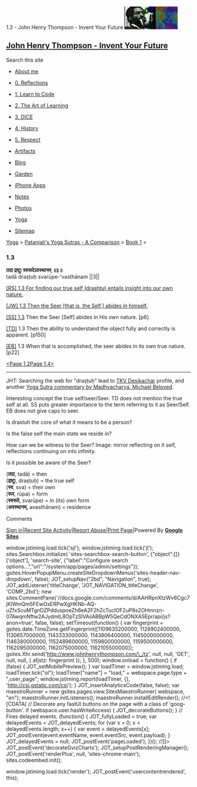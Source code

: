 1.3 - John Henry Thompson - Invent Your Future [![John Henry Thompson - Invent Your Future](../../../_/rsrc/1329567069254/config/customLogo.gif-revision=6.png)](../../../index.html)

[John Henry Thompson - Invent Your Future](../../../index.html)
---------------------------------------------------------------

Search this site

*   [About me](../../../home.html)
    
*   [0\. Reflections](../../../0-refections-on-learning.html)
    
*   [1\. Learn to Code](../../../learning-to-program.html)
    
*   [2\. The Art of Learning](../../../the-art-of-learning.html)
    
*   [3\. DICE](../../../3-dice.html)
    
*   [4\. History](../../../4-history.html)
    
*   [5\. Respect](../../../heros.html)
    
*   [Artifacts](../../../artifacts.html)
    
*   [Blog](../../../z-blog-1.html)
    
*   [Garden](../../../4-garden.html)
    
*   [iPhone Apps](../../../iphone-apps.html)
    
*   [Notes](../../../notes.html)
    
*   [Photos](../../../family.html)
    
*   [Yoga](../../../yoga.html)
    
*   [Sitemap](../../../system/app/pages/sitemap/hierarchy.html)
    

[Yoga](../../../yoga.html)‎ > ‎[Patanjali's Yoga Sutras - A Comparison](../../patanjani.html)‎ > ‎[Book 1](../book-1.html)‎ > ‎

### 1.3

**तदा द्रष्टुः स्वरूपेऽवस्थानम् ॥३॥**  
tadā draṣṭuḥ svarūpe-'vasthānam ||3||  
  
  
[\[RS\] 1.3 For finding our true self (drashtu) entails insight into our own nature.](http://www.ashtangayoga.info/philosophy/yoga-sutra-patanjali/chapter-1/item/tada-drashtuh-svarupe-vasthanam-3/)  
  
[\[JW\] 1.3 Then the Seer \[that is, the Self,\] abides in himself.](http://books.google.com/books?id=YzFImjtOxUwC&pg=PA13&ci=105%2C171%2C708%2C29&source=bookclip)  
  
[\[SS\] 1.3](http://www.amazon.com/Yoga-Sutras-Patanjali-Commentary-Satchidananda/dp/0932040381) Then the Seer \[Self\] abides in His own nature. \[p6\]  
  
[\[TD\]](http://www.amazon.com/Heart-Yoga-Developing-Personal-Practice/dp/089281764X/ref=sr_1_5?ie=UTF8&qid=1326228195&sr=8-5) 1.3 Then the ability to understand the object fully and correctly is apparent. \[p150\]  
  
[\[EB\]](http://www.amazon.com/Yoga-Sutras-Patanjali-Translation-Commentary/dp/0865477361/ref=sr_1_1?ie=UTF8&s=books&qid=1250508322&sr=1-1) 1.3 When that is accomplished, the seer abides in its own true nature. \[p22\]  
  
  
[<Page 1.2](12.html)[Page 1.4>](14.html)  

* * *

  

JHT: Searching the web for "draṣṭuḥ" lead to [TKV Desikachar](http://www.yogastudies.org/teachers-training/tkv-desikachar/) profile, and another [Yoga Sutra commentary by Madhvacharya, Michael Beloved](http://books.google.com/books?id=Nb9FGFDr_iUC&pg=PA82&lpg=PA82&dq=dra%E1%B9%A3%E1%B9%ADu%E1%B8%A5&source=bl&ots=FydCboGJLL&sig=vfhaswuwo8MinU_VPW6XeyTtQo8&hl=en&sa=X&ei=qbhQT9PoPPGp0AGG3-SDDg&ved=0CEMQ6AEwBg#v=onepage&q=dra%E1%B9%A3%E1%B9%ADu%E1%B8%A5&f=false).  
  
Interesting concept the true self/seer/Seer. TD does not mention the true self at all. SS puts greater importance to the term referring to it as Seer/Self. EB does not give caps to seer.  
  
Is drastuh the core of what it means to be a person?  
  
Is the false self the main state we reside in?  
  
How can we be witness to the Seer? Image: mirror reflecting on it self, reflections continuing on into infinity.  
  
Is it possible be aware of the Seer?  

  

(**तदा**, tadā) = then  
(**द्रष्टुः**, draṣṭuḥ) = the true self  
(**स्व**, sva) = their own  
(**रूप**, rūpa) = form  
(**स्वरूपे**, svarūpe) = in (its) own form  
(**अवस्थानम्**, avasthānam) = residence

Comments

[Sign in](https://accounts.google.com/ServiceLogin?continue=http://sites.google.com/a/johnhenrythompson.com/jht/yoga/patanjani/book-1/13&service=jotspot)|[Recent Site Activity](../../../system/app/pages/recentChanges.html)|[Report Abuse](http://sites.google.com/a/johnhenrythompson.com/jht/system/app/pages/reportAbuse)|[Print Page](javascript:;)|Powered By **[Google Sites](http://sites.google.com/site)**

window.jstiming.load.tick('sjl'); window.jstiming.load.tick('jl'); sites.Searchbox.initialize( 'sites-searchbox-search-button', {"object":\[\]}\['object'\], 'search-site', {"label":"Configure search options...","url":"/system/app/pages/admin/settings"}); gsites.HoverPopupMenu.createSiteDropdownMenus('sites-header-nav-dropdown', false); JOT\_setupNav("2bd", "Navigation", true); JOT\_addListener('titleChange', 'JOT\_NAVIGATION\_titleChange', 'COMP\_2bd'); new sites.CommentPane('//docs.google.com/comments/d/AAHRpnXtzWv6Cgc7jKlWmQm5FEwOxERPwXgHKNb-AQ-uZfxScuMTgnDZPdduspoeZh6eA2F2hZcTucIOF2uP8s2OHmnzn-07AwqmNftw2AJydmlL8OpTzSlVAiiABBpW5QeCdONXA5Epr/api/js?anon=true', false, false); setTimeout(function() { var fingerprint = gsites.date.TimeZone.getFingerprint(\[1109635200000, 1128902400000, 1130657000000, 1143333000000, 1143806400000, 1145000000000, 1146380000000, 1152489600000, 1159800000000, 1159500000000, 1162095000000, 1162075000000, 1162105500000\]); gsites.Xhr.send('http://www.johnhenrythompson.com/\_/tz', null, null, 'GET', null, null, { afjstz: fingerprint }); }, 500); window.onload = function() { if (false) { JOT\_setMobilePreview(); } var loadTimer = window.jstiming.load; loadTimer.tick("ol"); loadTimer\["name"\] = "load," + webspace.page.type + ",user\_page"; window.jstiming.report(loadTimer, {}, 'http://csi.gstatic.com/csi'); } JOT\_insertAnalyticsCode(false, false); var maestroRunner = new gsites.pages.view.SitesMaestroRunner( webspace, "en"); maestroRunner.initListeners(); maestroRunner.installEditRender(); //<!\[CDATA\[ // Decorate any fastUI buttons on the page with a class of 'goog-button'. if (webspace.user.hasWriteAccess) { JOT\_decorateButtons(); } // Fires delayed events. (function() { JOT\_fullyLoaded = true; var delayedEvents = JOT\_delayedEvents; for (var x = 0; x < delayedEvents.length; x++) { var event = delayedEvents\[x\]; JOT\_postEvent(event.eventName, event.eventSrc, event.payload); } JOT\_delayedEvents = null; JOT\_postEvent('pageLoaded'); })(); //\]\]> JOT\_postEvent('decorateGvizCharts'); JOT\_setupPostRenderingManager(); JOT\_postEvent('renderPlus', null, 'sites-chrome-main'); sites.codeembed.init();

window.jstiming.load.tick('render'); JOT\_postEvent('usercontentrendered', this);